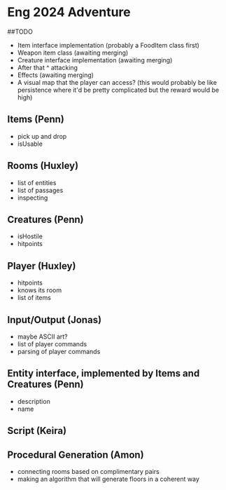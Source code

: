# Eng 2024 Adventure

##TODO
- Item interface implementation (probably a FoodItem class first)
- Weapon item class (awaiting merging)
- Creature interface implementation (awaiting merging)
- After that ^ attacking
- Effects (awaiting merging)
- A visual map that the player can access? (this would probably be like persistence where it'd be pretty complicated but the reward would be high)

## Items (Penn)
- pick up and drop
- isUsable

## Rooms (Huxley)

- list of entities
- list of passages
- inspecting

## Creatures (Penn)

- isHostile
- hitpoints

## Player (Huxley)

- hitpoints
- knows its room
- list of items

## Input/Output (Jonas)

- maybe ASCII art?
- list of player commands
- parsing of player commands

## Entity interface, implemented by Items and Creatures (Penn)

- description
- name

## Script (Keira)

## Procedural Generation (Amon)
- connecting rooms based on complimentary pairs
- making an algorithm that will generate floors in a coherent way
